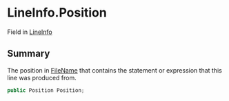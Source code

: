 # LineInfo.Position

Field in [LineInfo](/docs/api/csharp/yarn.compiler.nodedebuginfo.lineinfo.md)

## Summary


The position in  <a href="yarn.compiler.nodedebuginfo.lineinfo.filename.md">FileName</a>  that contains the
statement or expression that this line was produced from.


```csharp
public Position Position;
```

